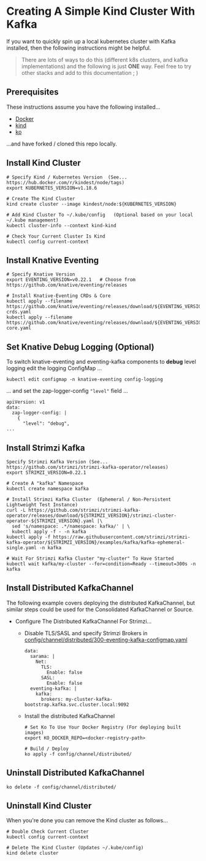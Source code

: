 # Creating A Simple Kind Cluster With Kafka

If you want to quickly spin up a local kubernetes cluster with Kafka installed,
then the following instructions might be helpful.

> There are lots of ways to do this (different k8s clusters, and kafka
> implementations) and the following is just **ONE** way. Feel free to try other
> stacks and add to this documentation ; )

## Prerequisites

These instructions assume you have the following installed...

- [Docker](https://www.docker.com/products/docker-desktop)
- [kind](https://kind.sigs.k8s.io/)
- [ko](https://github.com/google/ko)

...and have forked / cloned this repo locally.

## Install Kind Cluster

```
# Specify Kind / Kubernetes Version  (See... https://hub.docker.com/r/kindest/node/tags)
export KUBERNETES_VERSION=v1.18.6

# Create The Kind Cluster
kind create cluster --image kindest/node:${KUBERNETES_VERSION}

# Add Kind Cluster To ~/.kube/config   (Optional based on your local ~/.kube management)
kubectl cluster-info --context kind-kind

# Check Your Current Cluster Is Kind
kubectl config current-context
```

## Install Knative Eventing

```
# Specify Knative Version
export EVENTING_VERSION=v0.22.1   # Choose from https://github.com/knative/eventing/releases

# Install Knative-Eventing CRDs & Core
kubectl apply --filename https://github.com/knative/eventing/releases/download/${EVENTING_VERSION}/eventing-crds.yaml
kubectl apply --filename https://github.com/knative/eventing/releases/download/${EVENTING_VERSION}/eventing-core.yaml
```

## Set Knative Debug Logging (Optional)

To switch knative-eventing and eventing-kafka components to **debug** level
logging edit the logging ConfigMap ...

```
kubectl edit configmap -n knative-eventing config-logging
```

... and set the zap-logger-config `"level"` field ...

```
apiVersion: v1
data:
  zap-logger-config: |
    {
      "level": "debug",
...
```

## Install Strimzi Kafka

```
Specify Strimzi Kafka Version (See... https://github.com/strimzi/strimzi-kafka-operator/releases)
export STRIMZI_VERSION=0.22.1

# Create A "kafka" Namespace
kubectl create namespace kafka

# Install Strimzi Kafka Cluster  (Ephemeral / Non-Persistent Lightweight Test Instance)
curl -L https://github.com/strimzi/strimzi-kafka-operator/releases/download/${STRIMZI_VERSION}/strimzi-cluster-operator-${STRIMZI_VERSION}.yaml |\
  sed 's/namespace: .*/namespace: kafka/' | \
  kubectl apply -f - -n kafka
kubectl apply -f https://raw.githubusercontent.com/strimzi/strimzi-kafka-operator/${STRIMZI_VERSION}/examples/kafka/kafka-ephemeral-single.yaml -n kafka

# Wait For Strimzi Kafka Cluster "my-cluster" To Have Started
kubectl wait kafka/my-cluster --for=condition=Ready --timeout=300s -n kafka
```

## Install Distributed KafkaChannel

The following example covers deploying the distributed KafkaChannel, but similar
steps could be used for the Consolidated KafkaChannel or Source.

- Configure The Distributed KafkaChannel For Strimzi...

  - Disable TLS/SASL and specify Strimzi Brokers in
    [config/channel/distributed/300-eventing-kafka-configmap.yaml](../config/channel/distributed/300-eventing-kafka-configmap.yaml)
    ```
    data:
      sarama: |
        Net:
          TLS:
            Enable: false
          SASL:
            Enable: false
      eventing-kafka: |
        kafka:
          brokers: my-cluster-kafka-bootstrap.kafka.svc.cluster.local:9092
    ```

  - Install the distributed KafkaChannel

    ```
    # Set Ko To Use Your Docker Registry (For deploying built images)
    export KO_DOCKER_REPO=<docker-registry-path>

    # Build / Deploy
    ko apply -f config/channel/distributed/
    ```

## Uninstall Distributed KafkaChannel

```
ko delete -f config/channel/distributed/
```

## Uninstall Kind Cluster

When you're done you can remove the Kind cluster as follows...

```
# Double Check Current Cluster
kubectl config current-context

# Delete The Kind Cluster (Updates ~/.kube/config)
kind delete cluster
```
